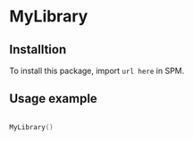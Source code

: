 # MyLibrary

## Installtion

To install this package, import `url here` in SPM.

## Usage example

```swift

MyLibrary()

``` 
